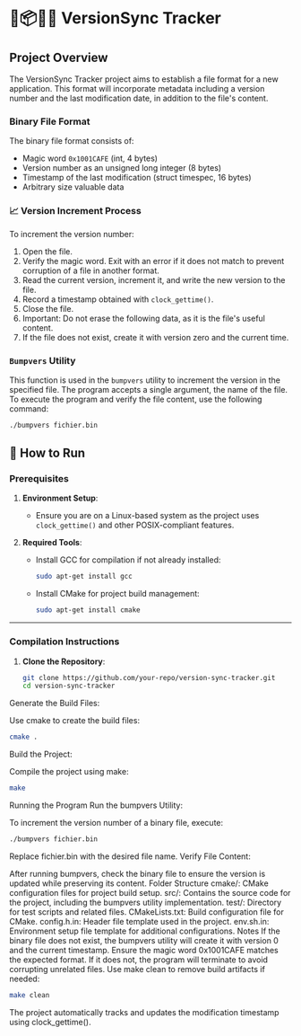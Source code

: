 # 🔄📦🕵️‍♂️ VersionSync Tracker

## Project Overview

The VersionSync Tracker project aims to establish a file format for a new application. This format will incorporate metadata including a version number and the last modification date, in addition to the file's content.

### Binary File Format

The binary file format consists of:

- Magic word `0x1001CAFE` (int, 4 bytes)
- Version number as an unsigned long integer (8 bytes)
- Timestamp of the last modification (struct timespec, 16 bytes)
- Arbitrary size valuable data

### 📈 Version Increment Process

To increment the version number:

1. Open the file.
2. Verify the magic word. Exit with an error if it does not match to prevent corruption of a file in another format.
3. Read the current version, increment it, and write the new version to the file.
4. Record a timestamp obtained with `clock_gettime()`.
5. Close the file.
6. Important: Do not erase the following data, as it is the file's useful content.
7. If the file does not exist, create it with version zero and the current time.

### `Bumpvers` Utility

This function is used in the `bumpvers` utility to increment the version in the specified file. The program accepts a single argument, the name of the file. To execute the program and verify the file content, use the following command:

```bash
./bumpvers fichier.bin
```


## 🚀 How to Run

### Prerequisites
1. **Environment Setup**:
   - Ensure you are on a Linux-based system as the project uses `clock_gettime()` and other POSIX-compliant features.

2. **Required Tools**:
   - Install GCC for compilation if not already installed:
     ```bash
     sudo apt-get install gcc
     ```
   - Install CMake for project build management:
     ```bash
     sudo apt-get install cmake
     ```

---

### Compilation Instructions

1. **Clone the Repository**:
   ```bash
   git clone https://github.com/your-repo/version-sync-tracker.git
   cd version-sync-tracker
Generate the Build Files:

Use cmake to create the build files:
```bash
cmake .
```
Build the Project:

Compile the project using make:
```bash
make
```
Running the Program
Run the bumpvers Utility:

To increment the version number of a binary file, execute:
```bash
./bumpvers fichier.bin
```
Replace fichier.bin with the desired file name.
Verify File Content:

After running bumpvers, check the binary file to ensure the version is updated while preserving its content.
Folder Structure
cmake/: CMake configuration files for project build setup.
src/: Contains the source code for the project, including the bumpvers utility implementation.
test/: Directory for test scripts and related files.
CMakeLists.txt: Build configuration file for CMake.
config.h.in: Header file template used in the project.
env.sh.in: Environment setup file template for additional configurations.
Notes
If the binary file does not exist, the bumpvers utility will create it with version 0 and the current timestamp.
Ensure the magic word 0x1001CAFE matches the expected format. If it does not, the program will terminate to avoid corrupting unrelated files.
Use make clean to remove build artifacts if needed:
```bash
make clean
```
The project automatically tracks and updates the modification timestamp using clock_gettime().
